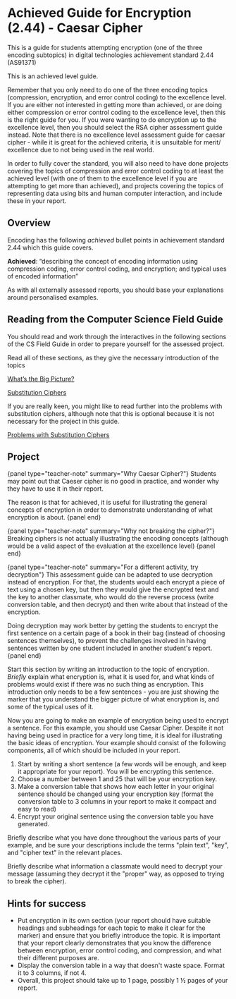 # Achieved Guide for Encryption (2.44) - Caesar Cipher

This is a guide for students attempting encryption (one of the three encoding subtopics) in digital technologies achievement standard 2.44 (AS91371)

This is an achieved level guide.

Remember that you only need to do one of the three encoding topics (compression, encryption, and error control coding) to the excellence level. If you are either not interested in getting more than achieved, or are doing either compression or error control coding to the excellence level, then this is the right guide for you. If you were wanting to do encryption up to the excellence level, then you should select the RSA cipher assessment guide instead. Note that there is no excellence level assessment guide for caesar cipher - while it is great for the achieved criteria, it is unsuitable for merit/ excellence due to not being used in the real world.

In order to fully cover the standard, you will also need to have done projects covering the topics of compression and error control coding to at least the achieved level (with one of them to the excellence level if you are attempting to get more than achieved), and projects covering the topics of representing data using bits and human computer interaction, and include these in your report.

## Overview

Encoding has the following *achieved* bullet points in achievement standard 2.44 which this guide covers.

**Achieved**: “describing the concept of encoding information using compression coding, error control coding, and encryption; and typical uses of encoded information”

As with all externally assessed reports, you should base your explanations around personalised examples.

## Reading from the Computer Science Field Guide

You should read and work through the interactives in the following sections of the CS Field Guide in order to prepare yourself for the assessed project.

Read all of these sections, as they give the necessary introduction of the topics

[What’s the Big Picture?](coding-encryption.html#whats-the-big-picture)

[Substitution Ciphers](coding-encryption.html#substitution-ciphers)

If you are really keen, you might like to read further into the problems with substitution ciphers, although note that this is optional because it is not necessary for the project in this guide.

[Problems with Substitution Ciphers](coding-encryption.html#problems-with-substitution-ciphers)

## Project

{panel type="teacher-note" summary="Why Caesar Cipher?"}
Students may point out that Caeser cipher is no good in practice, and wonder why they have to use it in their report.

The reason is that for achieved, it is useful for illustrating the general concepts of encryption in order to demonstrate understanding of what encryption is about.
{panel end}

{panel type="teacher-note" summary="Why not breaking the cipher?"}
Breaking ciphers is not actually illustrating the encoding concepts (although would be a valid aspect of the evaluation at the excellence level)
{panel end}

{panel type="teacher-note" summary="For a different activity, try decryption"}
This assessment guide can be adapted to use decryption instead of encryption. For that, the students would each encrypt a piece of text using a chosen key, but then they would give the encrypted text and the key to another classmate, who would do the reverse process (write conversion table, and then decrypt) and then write about that instead of the encryption.

Doing decryption may work better by getting the students to encrypt the first sentence on a certain page of a book in their bag (instead of choosing sentences themselves), to prevent the challenges involved in having sentences written by one student included in another student's report.
{panel end}

Start this section by writing an introduction to the topic of encryption. *Briefly* explain what encryption is, what it is used for, and what kinds of problems would exist if there was no such thing as encryption. This introduction only needs to be a few sentences - you are just showing the marker that you understand the bigger picture of what encryption is, and some of the typical uses of it.

Now you are going to make an example of encryption being used to encrypt a sentence. For this example, you should use Caesar Cipher. Despite it not having being used in practice for a very long time, it is ideal for illustrating the basic ideas of encryption. Your example should consist of the following components, all of which should be included in your report.

1. Start by writing a short sentence (a few words will be enough, and keep it appropriate for your report). You will be encrypting this sentence.
2. Choose a number between 1 and 25 that will be your encryption key.
3. Make a conversion table that shows how each letter in your original sentence should be changed using your encryption key (format the conversion table to 3 columns in your report to make it compact and easy to read)
4. Encrypt your original sentence using the conversion table you have generated.

Briefly describe what you have done throughout the various parts of your example, and be sure your descriptions include the terms "plain text", "key", and "cipher text" in the relevant places.

Briefly describe what information a classmate would need to decrypt your message (assuming they decrypt it the "proper" way, as opposed to trying to break the cipher).

## Hints for success

- Put encryption in its own section (your report should have suitable headings and subheadings for each topic to make it clear for the marker) and ensure that you briefly introduce the topic. It is important that your report clearly demonstrates that you know the difference between encryption, error control coding, and compression, and what their different purposes are.
- Display the conversion table in a way that doesn't waste space. Format it to 3 columns, if not 4.
- Overall, this project should take up to 1 page, possibly 1 ½ pages of your report.
